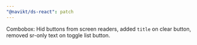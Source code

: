 ```yaml
---
"@navikt/ds-react": patch
---
```


Combobox: Hid buttons from screen readers, added `title` on clear button, removed sr-only text on toggle list button.

